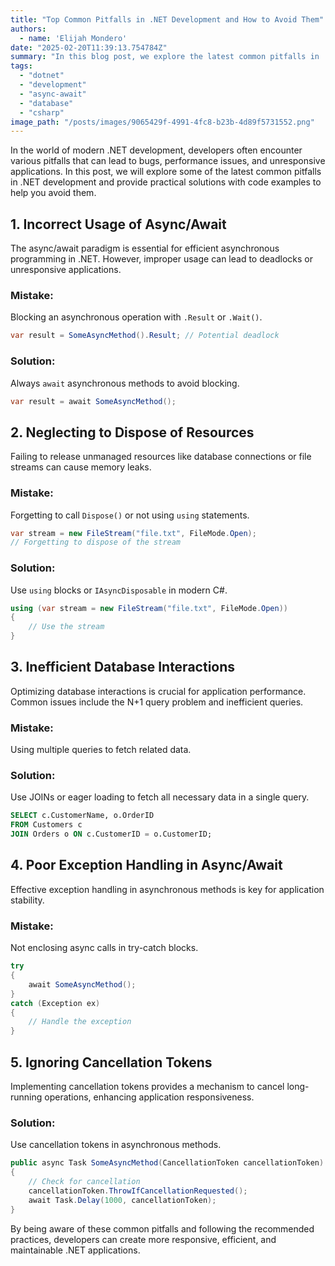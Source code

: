 ```yaml
---
title: "Top Common Pitfalls in .NET Development and How to Avoid Them"
authors:
  - name: 'Elijah Mondero'
date: "2025-02-20T11:39:13.754784Z"
summary: "In this blog post, we explore the latest common pitfalls in .NET development and how to avoid them. We also provide practical code examples to help developers improve their coding practices."
tags:
  - "dotnet"
  - "development"
  - "async-await"
  - "database"
  - "csharp"
image_path: "/posts/images/9065429f-4991-4fc8-b23b-4d89f5731552.png"
---
```


In the world of modern .NET development, developers often encounter various pitfalls that can lead to bugs, performance issues, and unresponsive applications. In this post, we will explore some of the latest common pitfalls in .NET development and provide practical solutions with code examples to help you avoid them.

## 1. Incorrect Usage of Async/Await

The async/await paradigm is essential for efficient asynchronous programming in .NET. However, improper usage can lead to deadlocks or unresponsive applications.

### Mistake:
Blocking an asynchronous operation with `.Result` or `.Wait()`.
```csharp
var result = SomeAsyncMethod().Result; // Potential deadlock
```

### Solution:
Always `await` asynchronous methods to avoid blocking.
```csharp
var result = await SomeAsyncMethod();
```

## 2. Neglecting to Dispose of Resources

Failing to release unmanaged resources like database connections or file streams can cause memory leaks.

### Mistake:
Forgetting to call `Dispose()` or not using `using` statements.
```csharp
var stream = new FileStream("file.txt", FileMode.Open);
// Forgetting to dispose of the stream
```

### Solution:
Use `using` blocks or `IAsyncDisposable` in modern C#.
```csharp
using (var stream = new FileStream("file.txt", FileMode.Open))
{
    // Use the stream
}
```

## 3. Inefficient Database Interactions

Optimizing database interactions is crucial for application performance. Common issues include the N+1 query problem and inefficient queries.

### Mistake:
Using multiple queries to fetch related data.

### Solution:
Use JOINs or eager loading to fetch all necessary data in a single query.
```sql
SELECT c.CustomerName, o.OrderID
FROM Customers c
JOIN Orders o ON c.CustomerID = o.CustomerID;
```

## 4. Poor Exception Handling in Async/Await

Effective exception handling in asynchronous methods is key for application stability.

### Mistake:
Not enclosing async calls in try-catch blocks.
```csharp
try
{
    await SomeAsyncMethod();
}
catch (Exception ex)
{
    // Handle the exception
}
```

## 5. Ignoring Cancellation Tokens

Implementing cancellation tokens provides a mechanism to cancel long-running operations, enhancing application responsiveness.

### Solution:
Use cancellation tokens in asynchronous methods.
```csharp
public async Task SomeAsyncMethod(CancellationToken cancellationToken)
{
    // Check for cancellation
    cancellationToken.ThrowIfCancellationRequested();
    await Task.Delay(1000, cancellationToken);
}
```

By being aware of these common pitfalls and following the recommended practices, developers can create more responsive, efficient, and maintainable .NET applications.

